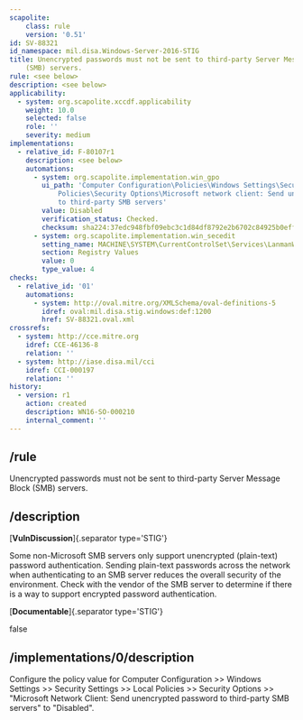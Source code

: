 ```yaml
---
scapolite:
    class: rule
    version: '0.51'
id: SV-88321
id_namespace: mil.disa.Windows-Server-2016-STIG
title: Unencrypted passwords must not be sent to third-party Server Message Block
    (SMB) servers.
rule: <see below>
description: <see below>
applicability:
  - system: org.scapolite.xccdf.applicability
    weight: 10.0
    selected: false
    role: ''
    severity: medium
implementations:
  - relative_id: F-80107r1
    description: <see below>
    automations:
      - system: org.scapolite.implementation.win_gpo
        ui_path: 'Computer Configuration\Policies\Windows Settings\Security Settings\Local
            Policies\Security Options\Microsoft network client: Send unencrypted password
            to third-party SMB servers'
        value: Disabled
        verification_status: Checked.
        checksum: sha224:37edc948fbf09ebc3c1d84df8792e2b6702c84925b0eff9f3875dae0
      - system: org.scapolite.implementation.win_secedit
        setting_name: MACHINE\SYSTEM\CurrentControlSet\Services\LanmanWorkstation\Parameters\EnablePlainTextPassword
        section: Registry Values
        value: 0
        type_value: 4
checks:
  - relative_id: '01'
    automations:
      - system: http://oval.mitre.org/XMLSchema/oval-definitions-5
        idref: oval:mil.disa.stig.windows:def:1200
        href: SV-88321.oval.xml
crossrefs:
  - system: http://cce.mitre.org
    idref: CCE-46136-8
    relation: ''
  - system: http://iase.disa.mil/cci
    idref: CCI-000197
    relation: ''
history:
  - version: r1
    action: created
    description: WN16-SO-000210
    internal_comment: ''
---
```



## /rule

Unencrypted passwords must not be sent to third-party Server Message Block (SMB) servers.

## /description

[**VulnDiscussion**]{.separator type='STIG'}

Some non-Microsoft SMB servers only support unencrypted (plain-text) password authentication. Sending plain-text passwords across the network when authenticating to an SMB server reduces the overall security of the environment. Check with the vendor of the SMB server to determine if there is a way to support encrypted password authentication.

[**Documentable**]{.separator type='STIG'}

false

## /implementations/0/description

Configure the policy value for Computer Configuration >> Windows Settings >> Security Settings >> Local Policies >> Security Options >> "Microsoft Network Client: Send unencrypted password to third-party SMB servers" to "Disabled".
